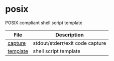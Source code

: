 # posix

POSIX compliant shell script template

| File                                                                          | Description                     |
|-------------------------------------------------------------------------------|---------------------------------|
| [capture](https://raw.githubusercontent.com/ins0mniaque/posix/main/capture)   | stdout/stderr/exit code capture |
| [template](https://raw.githubusercontent.com/ins0mniaque/posix/main/template) | shell script template           |
